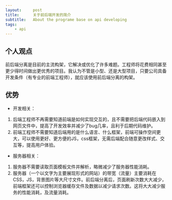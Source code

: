 ```yaml
---
layout:     post
title:      关于前后端开发的简介
subtitle:   About the programe base on api developing
tags:
    - api
---
```


## 个人观点

前后端分离是目前的主流构架，它解决或优化了许多难题。工程师将花费相同甚至更少得时间做出更优秀的项目。我认为不管是小型、还是大型项目，只要公司具备开发条件（有专业的前端工程师），就应该使用前后端分离的构架。

## 优势

- 开发相关：

1. 后端工程师不再需要知道前端是如何实现交互的，且不需要把后端代码嵌入到网页文件中，提高了开发效率并减少了bug几率，且利于后期代码维护。
2. 前端工程师不需要知道后端用的是什么语言、什么框架，前端可操作空间更大，可以使用更好、更方便的JS，css框架，无需后端配合随意更改样式、交互等，提高用户体验。

- 服务器相关：

1. 服务器不需要读取页面模板文件并解析，略微减少了服务器性能消耗。
2. 服务器（一个以文字为主要展现形式的网站）的带宽（流量）主要消耗在CSS，JS，背景图片等大尺寸文件。前后端分离后，页面刷新次数大大减少，前端框架还可以控制浏览器缓存文件及数据以减少请求次数。这将大大减少服务的性能消耗，及流量消耗。